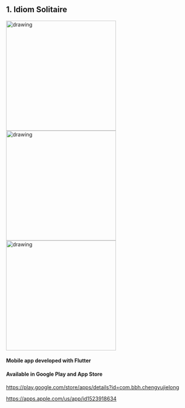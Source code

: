 ## 1. Idiom Solitaire 
<p float="left">
<img src="https://play-lh.googleusercontent.com/0zb5kEUD6BJiOtzIW92gEH8qmmJAf1BwDIwAgo6LMDOzHxviJxQji1RjhUVSgxBYHA=w1920-h880-rw" alt="drawing" width="300"/>
<img src="https://play-lh.googleusercontent.com/lXKrcyuayg-RBZtz78OlZIE_eKRejaeE_8XjLJbtM2w1J6J5uah_uyoDeZONyzJgzA=w1920-h880-rw" alt="drawing" width="300"/>
<img src="https://play-lh.googleusercontent.com/jARuy3q_1HfAAQmyz2ISL7Wzsw9uiupcE2FzSyOa-9DYpTx8_LfkFq4yBIjY5Lhy-WQu=w1920-h880-rw" alt="drawing" width="300"/>
</p>


#### Mobile app developed with Flutter
#### Available in Google Play and App Store
https://play.google.com/store/apps/details?id=com.bbh.chengyujielong 

https://apps.apple.com/us/app/id1523918634

